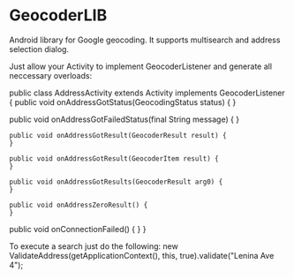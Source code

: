 GeocoderLIB
===========

Android library for Google geocoding.
It supports multisearch and address selection dialog.

Just allow your Activity to implement GeocoderListener and generate all 
neccessary overloads:

public class AddressActivity extends Activity implements GeocoderListener {
  public void onAddressGotStatus(GeocodingStatus status) {
  }

  public void onAddressGotFailedStatus(final String message) {
	}

	public void onAddressGotResult(GeocoderResult result) {
	}

	public void onAddressGotResult(GeocoderItem result) {
	}

	public void onAddressGotResults(GeocoderResult arg0) {
	}

	public void onAddressZeroResult() {
	}

  public void onConnectionFailed() {
  }
}

To execute a search just do the following:
new ValidateAddress(getApplicationContext(), this, true).validate("Lenina Ave 4"); 
